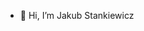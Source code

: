 - 👋 Hi, I’m Jakub Stankiewicz


<!---
JakubSt4nkiewicz/JakubSt4nkiewicz is a ✨ special ✨ repository because its `README.md` (this file) appears on your GitHub profile.
You can click the Preview link to take a look at your changes.
--->
